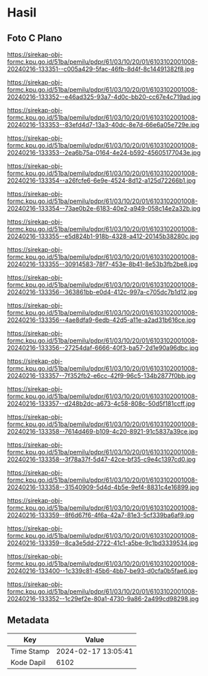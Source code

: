 # Hasil

## Foto C Plano

https://sirekap-obj-formc.kpu.go.id/51ba/pemilu/pdpr/61/03/10/20/01/6103102001008-20240216-133351--c005a429-5fac-46fb-8d4f-8c14491382f8.jpg

https://sirekap-obj-formc.kpu.go.id/51ba/pemilu/pdpr/61/03/10/20/01/6103102001008-20240216-133352--e46ad325-93a7-4d0c-bb20-cc67e4c719ad.jpg

https://sirekap-obj-formc.kpu.go.id/51ba/pemilu/pdpr/61/03/10/20/01/6103102001008-20240216-133353--83efd4d7-13a3-40dc-8e7d-66e6a05e729e.jpg

https://sirekap-obj-formc.kpu.go.id/51ba/pemilu/pdpr/61/03/10/20/01/6103102001008-20240216-133353--2ea6b75a-0164-4e24-b592-45605177043e.jpg

https://sirekap-obj-formc.kpu.go.id/51ba/pemilu/pdpr/61/03/10/20/01/6103102001008-20240216-133354--a26fcfe6-6e9e-4524-8d12-a125d72266b1.jpg

https://sirekap-obj-formc.kpu.go.id/51ba/pemilu/pdpr/61/03/10/20/01/6103102001008-20240216-133354--73ae0b2e-6183-40e2-a949-058c14e2a32b.jpg

https://sirekap-obj-formc.kpu.go.id/51ba/pemilu/pdpr/61/03/10/20/01/6103102001008-20240216-133355--e5d824b1-918b-4328-a412-20145b38280c.jpg

https://sirekap-obj-formc.kpu.go.id/51ba/pemilu/pdpr/61/03/10/20/01/6103102001008-20240216-133355--30914583-78f7-453e-8b41-8e53b3fb2be8.jpg

https://sirekap-obj-formc.kpu.go.id/51ba/pemilu/pdpr/61/03/10/20/01/6103102001008-20240216-133356--363861bb-e0d4-412c-997a-c705dc7b1d12.jpg

https://sirekap-obj-formc.kpu.go.id/51ba/pemilu/pdpr/61/03/10/20/01/6103102001008-20240216-133356--4ae8dfa9-6edb-42d5-a11e-a2ad31b616ce.jpg

https://sirekap-obj-formc.kpu.go.id/51ba/pemilu/pdpr/61/03/10/20/01/6103102001008-20240216-133356--27254daf-6666-40f3-ba57-2d1e90a96dbc.jpg

https://sirekap-obj-formc.kpu.go.id/51ba/pemilu/pdpr/61/03/10/20/01/6103102001008-20240216-133357--7f352fb2-e6cc-42f9-96c5-134b2877f0bb.jpg

https://sirekap-obj-formc.kpu.go.id/51ba/pemilu/pdpr/61/03/10/20/01/6103102001008-20240216-133357--d248b2dc-a673-4c58-808c-50d5f181ccff.jpg

https://sirekap-obj-formc.kpu.go.id/51ba/pemilu/pdpr/61/03/10/20/01/6103102001008-20240216-133358--7614d469-b109-4c20-8921-91c5837a39ce.jpg

https://sirekap-obj-formc.kpu.go.id/51ba/pemilu/pdpr/61/03/10/20/01/6103102001008-20240216-133358--3f78a37f-5d47-42ce-bf35-c9e4c1397cd0.jpg

https://sirekap-obj-formc.kpu.go.id/51ba/pemilu/pdpr/61/03/10/20/01/6103102001008-20240216-133358--31540909-5d4d-4b5e-9ef4-8831c4e16899.jpg

https://sirekap-obj-formc.kpu.go.id/51ba/pemilu/pdpr/61/03/10/20/01/6103102001008-20240216-133359--8f6d67f6-4f6a-42a7-81e3-5cf339ba6af9.jpg

https://sirekap-obj-formc.kpu.go.id/51ba/pemilu/pdpr/61/03/10/20/01/6103102001008-20240216-133359--8ca3e5dd-2722-41c1-a5be-9c1bd3339534.jpg

https://sirekap-obj-formc.kpu.go.id/51ba/pemilu/pdpr/61/03/10/20/01/6103102001008-20240216-133400--1c339c81-45b6-4bb7-be93-d0cfa0b5fae6.jpg

https://sirekap-obj-formc.kpu.go.id/51ba/pemilu/pdpr/61/03/10/20/01/6103102001008-20240216-133352--1c29ef2e-80a1-4730-9a86-2a499cd98298.jpg


## Metadata

| Key        | Value               |
| ---------- | ------------------- |
| Time Stamp | 2024-02-17 13:05:41 |
| Kode Dapil | 6102                |



